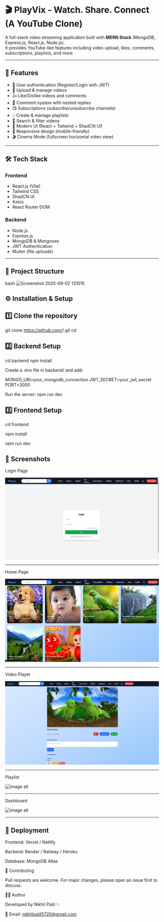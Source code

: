 # 🎬 PlayVix - Watch. Share. Connect (A YouTube Clone)

A full-stack video streaming application built with **MERN Stack** (MongoDB, Express.js, React.js, Node.js).  
It provides YouTube-like features including video upload, likes, comments, subscriptions, playlists, and more.

---

## 🚀 Features

- 🔑 User authentication (Register/Login with JWT)
- 🎥 Upload & manage videos
- 👍 Like/Dislike videos and comments
- 💬 Comment system with nested replies
- 📺 Subscriptions (subscribe/unsubscribe channels)
- 🎶 Create & manage playlists
- 🔎 Search & filter videos
- 🎨 Modern UI (React + Tailwind + ShadCN UI)
- 📱 Responsive design (mobile-friendly)
- 🎬 Cinema Mode (fullscreen horizontal video view)

---

## 🛠️ Tech Stack

### Frontend
- React.js (Vite)
- Tailwind CSS
- ShadCN UI
- Axios
- React Router DOM

### Backend
- Node.js
- Express.js
- MongoDB & Mongoose
- JWT Authentication
- Multer (file uploads)

---

## 📂 Project Structure

bash
<img width="1081" height="759" alt="Screenshot 2025-09-02 131015" src="https://github.com/user-attachments/assets/2544ed7a-20a3-45d1-a758-7070811bb60e" />

## ⚙️ Installation & Setup

## 1️⃣ Clone the repository
git clone https://github.com/<your-username>/<your-repo>.git
cd <your-repo>

## 2️⃣ Backend Setup
cd backend
npm install


Create a .env file in backend/ and add:

MONGO_URI=your_mongodb_connection
JWT_SECRET=your_jwt_secret
PORT=3000


Run the server: npm run dev

## 3️⃣ Frontend Setup
cd frontend

npm install

npm run dev

## 📸 Screenshots

Login Page

![image alt](https://github.com/NikhilPatil5720/backend-project/blob/main/LoginPage.png)

<hr>

 Home Page

![image alt](https://github.com/NikhilPatil5720/backend-project/blob/main/HomePage.png)

<hr>

 Video Player

![image alt](https://github.com/NikhilPatil5720/backend-project/blob/main/VideoPage.png)

<hr>

 Playlist

![image alt](https://github.com/NikhilPatil5720/backend-project/blob/main/Playlist.png)

<hr>

Dashboard

![image alt](https://github.com/NikhilPatil5720/backend-project/blob/main/Dashboard.png)

<hr>

## 🚀 Deployment

Frontend: Vercel / Netlify

Backend: Render / Railway / Heroku

Database: MongoDB Atlas

🤝 Contributing

Pull requests are welcome. For major changes, please open an issue first to discuss.

👨‍💻 Author

Developed by Nikhil Patil ✨

📧 Email: nikhilpatil5720@gmail.com
